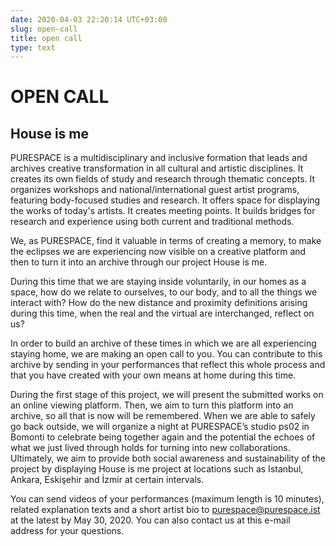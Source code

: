 ```yaml
---
date: 2020-04-03 22:20:14 UTC+03:00
slug: open-call
title: open call
type: text
---
```

# OPEN CALL

## House is me

PURESPACE is a multidisciplinary and inclusive formation
that leads and archives creative transformation
in all cultural and artistic disciplines.
It creates its own fields of study and research through thematic concepts.
It organizes workshops and national/international guest artist programs,
featuring body-focused studies and research.
It offers space for displaying the works of today's artists.
It creates meeting points.
It builds bridges for research and experience
using both current and traditional methods.

We, as PURESPACE, find it valuable in terms of creating a memory,
to make the eclipses we are experiencing now
visible on a creative platform and
then to turn it into an archive through our project House is me.

During this time that we are staying inside voluntarily,
in our homes as a space,
how do we relate to ourselves, to our body,
and to all the things we interact with?
How do the new distance and proximity definitions arising during this time,
when the real and the virtual are interchanged,
reflect on us?

In order to build an archive of these times
in which we are all experiencing staying home,
we are making an open call to you.
You can contribute to this archive
by sending in your performances that reflect this whole process
and that you have created with your own means at home
during this time.

During the first stage of this project,
we will present the submitted works on an online viewing platform.
Then, we aim to turn this platform into an archive,
so all that is now will be remembered.
When we are able to safely go back outside,
we will organize a night at PURESPACE’s studio ps02 in Bomonti
to celebrate being together again
and the potential the echoes of what we just lived through holds
for turning into new collaborations.
Ultimately, we aim to provide both social awareness and sustainability
of the project by displaying House is me project
at locations such as Istanbul, Ankara, Eskişehir and İzmir
at certain intervals.

You can send videos of your performances
(maximum length is 10 minutes),
related explanation texts and a short artist bio
to purespace@purespace.ist
at the latest by May 30, 2020.
You can also contact us at this e-mail address for your questions.
